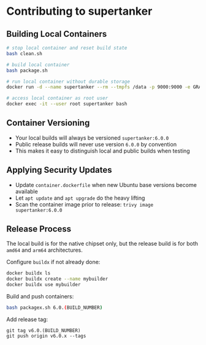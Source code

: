 # Contributing to supertanker

## Building Local Containers

```bash
# stop local container and reset build state
bash clean.sh

# build local container
bash package.sh

# run local container without durable storage
docker run -d --name supertanker --rm --tmpfs /data -p 9000:9000 -e GRAYLOG_PASSWORD_SECRET="somepasswordpepper" -e GRAYLOG_ROOT_PASSWORD_SHA2="8c6976e5b5410415bde908bd4dee15dfb167a9c873fc4bb8a81f6f2ab448a918" supertanker:6.0.0

# access local container as root user
docker exec -it --user root supertanker bash
```

## Container Versioning

* Your local builds will always be versioned `supertanker:6.0.0`
* Public release builds will never use version `6.0.0` by convention
* This makes it easy to distinguish local and public builds when testing

## Applying Security Updates

* Update `container.dockerfile` when new Ubuntu base versions become available
* Let `apt update` and `apt upgrade` do the heavy lifting
* Scan the container image prior to release: `trivy image supertanker:6.0.0`

## Release Process

The local build is for the native chipset only, but the release build is for both `amd64` and `arm64` architectures.

Configure `buildx` if not already done:

```bash
docker buildx ls
docker buildx create --name mybuilder
docker buildx use mybuilder
```

Build and push containers:

```bash
bash packagex.sh 6.0.(BUILD_NUMBER)
```

Add release tag:

```
git tag v6.0.(BUILD_NUMBER)
git push origin v6.0.x --tags
```
